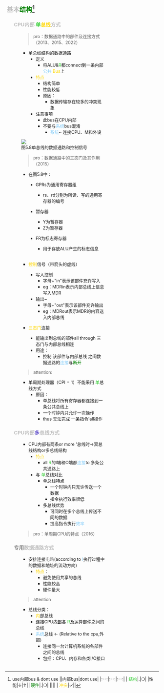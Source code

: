 <div style="float: left; width: 64%; padding: 1%;">

##  <span style="color: silver;">基本<span style="color: green;">结构[^1]  

<ul>

###  <span style="color: silver;">CPU内部 <span style="color: LimeGreen;">单</span><span style="color: Gold;">总线</span>方式

<ul>

>pro：数据通路中的部件及连接方式（2013、2015、2022）  

- 单总线结构的数据通路
  - 定义
    - 将ALU&<span style="color: LimeGreen;">R</span>都connect到一条内部 <span style="color: LightSkyBlue;">公共</span> <span style="color: Gold;">Bus</span>上
  -  <span style="color: Gold;">特点</span>
     - 结构简单
     - 性能较低
      - 原因：
        - 数据传输存在较多的冲突现象
  - 注意事项
    - 此bus在CPU内部
    - 不要与<span style="color: LightSkyBlue;">系统</span>bus混淆
      - <span style="color: LightSkyBlue;">系统</span>~ 连接CPU、M和外设

![](https://cdn-mineru.openxlab.org.cn/model-mineru/prod/0161e7b16de00d520d62405d382e730a37430111a550273cdc1cb28934a907c8.jpg)  
图5.8单总线的数据通路和控制信号  

>pro：数据通路中的三态门及其作用（2015）  

- 在图5.8中：
  - GPRs为通用寄存器组
    - rs、rd分别为所读、写的通用寄存器的编号

  - 暂存器
    - Y为暂存器
    - Z为暂存器

  - FR为标志寄存器
    - 用于存放ALU产生的标志信息

<br>

  - <span style="color: Gold;">控制</span>信号（带箭头的虚线）
    - 写入控制
      - 字母+"in"表示该部件充许写入
      - eg：MDRin表示内部总线上信息写入MDR
    - 输出~  
      - 字母+"out"表示该部件充许输出
      - eg：MDRout表示MDR的内容送入内部总线

  - <span style="color: Gold;">三态门</span>连接
    - 能输出到总线的部件all through 三态门与内部总线相连
    - 用途：
      - 控制 该部件与内部总线 之间数据通路的<span style="color: LightSkyBlue;">连接</span>与<span style="color: green;">断开</span>
>attention:  
- 单周期处理器（$\mathrm{CPI}=1$）不能采用  <span style="color: LimeGreen;">单</span>总线方式
  - 原因：
    - 单总线将所有寄存器都连接到一条公共总线上
    - 一个时钟内只允许一次操作
    - thus 无法完成 一条指令'all操作
</ul>

###  <span style="color: silver;">CPU内部<span style="color: SlateBlue;">多</span>总线方式  

<ul>

- CPU内部有两条or more '总线时→双总线结构or多总线结构
  -  <span style="color: Gold;">特点</span>
     - all  <span style="color: LimeGreen;">R</span>的I端和O端都<span style="color: LightSkyBlue;">连接</span>to 多条公共通路上
  - 与 <span style="color: LimeGreen;">单</span>总线对比
    - 单总线特点
      - 一个时钟内只充许传送一个数据
      - 指令执行效率很低
    - 多总线优势
      - 可同时在多个总线上传送不同的数据
      - 提高指令执行<span style="color: LightSkyBlue;">效率</span>
>pro：单周期CPU的特点（2016）  

</ul>

### <span style="color: gray;">专用</span><span style="color: silver;">数据通路方式  

<ul>

- 安排连接<span style="color: gray;">电路</span>(according to <span style="color: LightSkyBlue;">I</span>执行过程中的数据和地址的流动方向)
  -  <span style="color: Gold;">特点</span>：
     - 避免使用共享的总线
     - 性能较高
     - 硬件量大
> attention
- 总线分类：
  -  <span style="color: Gold;">内</span>部总线
    - 连接CPU<u>内部</u>各 <span style="color: LimeGreen;">R</span>及运算部件之间的总线
  - <span style="color: LightSkyBlue;">系统</span>总线 ← (Relative to the cpu,外部)
    - 连接同一台计算机系统的各部件之间的总线
    - 包括：CPU、内存和各类I/O接口
</ul>

</ul>

</div>
<div style="float: right; width: 26%; padding: 1%;">

</div>
<div style="clear: both;"></div>

[^1]: use内部bus & dont use
    ||内部bus|dont use|
    |:--:|:--:|:--:|
    | <span style="color: LimeGreen;">结构</span>|.|❍|
    |性能|↓|↑|
    |<span style="color: green;">硬件</span>|.|❍|
    ||||
    | <span style="color: Gold;">冲突</span>|✓||

